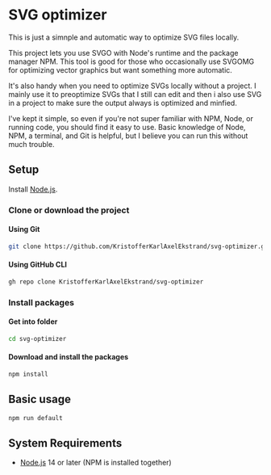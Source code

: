 # SVG optimizer

This is just a simnple and automatic way to optimize SVG files locally.

This project lets you use SVGO with Node's runtime and the package manager NPM. This tool is good for those who occasionally use SVGOMG for optimizing vector graphics but want something more automatic.

It's also handy when you need to optimize SVGs locally without a project. I mainly use it to preoptimize SVGs that I still can edit and then i also use SVG in a project to make sure the output always is optimized and minfied.

I've kept it simple, so even if you're not super familiar with NPM, Node, or running code, you should find it easy to use. Basic knowledge of Node, NPM, a terminal, and Git is helpful, but I believe you can run this without much trouble.

## Setup

Install [Node.js](https://nodejs.org/).

### Clone or download the project

#### Using Git

```bash
git clone https://github.com/KristofferKarlAxelEkstrand/svg-optimizer.git
```

#### Using GitHub CLI

```bash
gh repo clone KristofferKarlAxelEkstrand/svg-optimizer
```

### Install packages

#### Get into folder

```bash
cd svg-optimizer
```

#### Download and install the packages

```bash
npm install
```

## Basic usage

```bash
npm run default
```

## System Requirements

- [Node.js](https://nodejs.org/) 14 or later (NPM is installed together)
